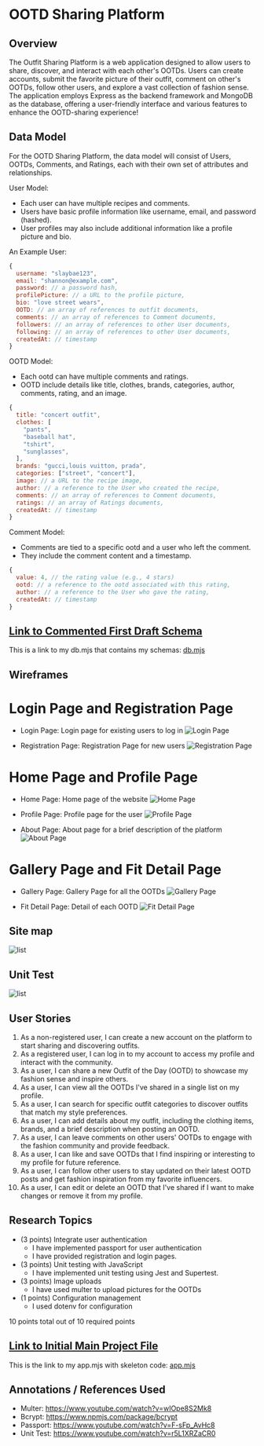 # OOTD Sharing Platform

## Overview

The Outfit Sharing Platform is a web application designed to allow users to share, discover, and interact with each other's OOTDs. Users can create accounts, submit the favorite picture of their outfit, comment on other's OOTDs, follow other users, and explore a vast collection of fashion sense.<br>
The application employs Express as the backend framework and MongoDB as the database, offering a user-friendly interface and various features to enhance the OOTD-sharing experience!


## Data Model

For the OOTD Sharing Platform, the data model will consist of Users, OOTDs, Comments, and Ratings, each with their own set of attributes and relationships.

User Model:
<ul>
  <li>Each user can have multiple recipes and comments.
  <li>Users have basic profile information like username, email, and password (hashed).
  <li>User profiles may also include additional information like a profile picture and bio.
</ul>
An Example User:

```javascript
{
  username: "slaybae123",
  email: "shannon@example.com",
  password: // a password hash,
  profilePicture: // a URL to the profile picture,
  bio: "love street wears",
  OOTD: // an array of references to outfit documents,
  comments: // an array of references to Comment documents,
  followers: // an array of references to other User documents,
  following: // an array of references to other User documents,
  createdAt: // timestamp
}
```

OOTD Model:
<ul>
  <li>Each ootd can have multiple comments and ratings.
  <li>OOTD include details like title, clothes, brands, categories, author, comments, rating, and an image.
</ul>

```javascript
{
  title: "concert outfit",
  clothes: [
    "pants",
    "baseball hat",
    "tshirt",
    "sunglasses",
  ],
  brands: "gucci,louis vuitton, prada",
  categories: ["street", "concert"],
  image: // a URL to the recipe image,
  author: // a reference to the User who created the recipe,
  comments: // an array of references to Comment documents,
  ratings: // an array of Ratings documents,
  createdAt: // timestamp
}

```

Comment Model:
<ul>
  <li>Comments are tied to a specific ootd and a user who left the comment.
  <li>They include the comment content and a timestamp.
</ul>

```javascript
{
  value: 4, // the rating value (e.g., 4 stars)
  ootd: // a reference to the ootd associated with this rating,
  author: // a reference to the User who gave the rating,
  createdAt: // timestamp
}
```

## [Link to Commented First Draft Schema](db.mjs) 

This is a link to my db.mjs that contains my schemas: [db.mjs](db.mjs)


## Wireframes

# Login Page and Registration Page
- Login Page: Login page for existing users to log in
  ![Login Page](documentation/loginPage.png)

- Registration Page: Registration Page for new users
  ![Registration Page](documentation/registrationPage.png)

# Home Page and Profile Page
- Home Page: Home page of the website
  ![Home Page](documentation/homePage.png)

- Profile Page: Profile page for the user
  ![Profile Page](documentation/profilePage.png)

- About Page: About page for a brief description of the platform
  ![About Page](documentation/aboutPage.png)

# Gallery Page and Fit Detail Page
- Gallery Page: Gallery Page for all the OOTDs
  ![Gallery Page](documentation/homePage.png)

- Fit Detail Page: Detail of each OOTD
  ![Fit Detail Page](documentation/ootdPage.png)

## Site map

![list](documentation/sitemap-1.png)

## Unit Test
![list](documentation/testing.png)

## User Stories

1. As a non-registered user, I can create a new account on the platform to start sharing and discovering outfits.
2. As a registered user, I can log in to my account to access my profile and interact with the community.
3. As a user, I can share a new Outfit of the Day (OOTD) to showcase my fashion sense and inspire others.
4. As a user, I can view all the OOTDs I've shared in a single list on my profile.
5. As a user, I can search for specific outfit categories to discover outfits that match my style preferences.
6. As a user, I can add details about my outfit, including the clothing items, brands, and a brief description when posting an OOTD.
7. As a user, I can leave comments on other users' OOTDs to engage with the fashion community and provide feedback.
8. As a user, I can like and save OOTDs that I find inspiring or interesting to my profile for future reference.
9. As a user, I can follow other users to stay updated on their latest OOTD posts and get fashion inspiration from my favorite influencers.
10. As a user, I can edit or delete an OOTD that I've shared if I want to make changes or remove it from my profile.

## Research Topics

* (3 points) Integrate user authentication
    * I have implemented passport for user authentication
    * I have provided registration and login pages.
* (3 points) Unit testing with JavaScript
    * I have implemented unit testing using Jest and Supertest.
* (3 points) Image uploads
    * I have used multer to upload pictures for the OOTDs
* (1 points) Configuration management
    * I used dotenv for configuration

10 points total out of 10 required points


## [Link to Initial Main Project File](app.mjs) 

This is the link to my app.mjs with skeleton code: [app.mjs](app.mjs)

## Annotations / References Used

* Multer: https://www.youtube.com/watch?v=wIOpe8S2Mk8
* Bcrypt: https://www.npmjs.com/package/bcrypt
* Passport: https://www.youtube.com/watch?v=F-sFp_AvHc8
* Unit Test: https://www.youtube.com/watch?v=r5L1XRZaCR0


